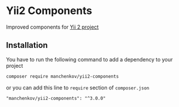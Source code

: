 # Yii2 Components

Improved components for [Yii 2 project](https://github.com/manchenkoff/yii2-project)

## Installation

You have to run the following command to add a dependency to your project

```bash
composer require manchenkov/yii2-components
```

or you can add this line to `require` section of `composer.json`

```
"manchenkov/yii2-components": "^3.0.0"
```
